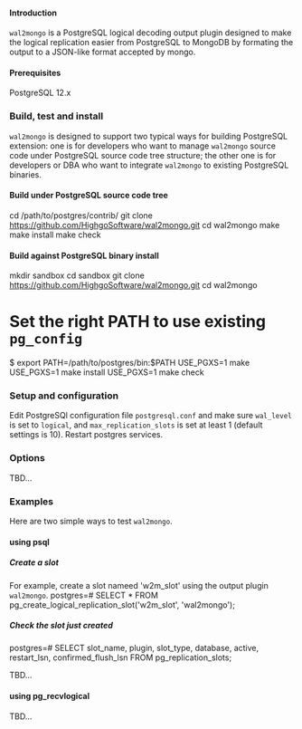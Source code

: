 #### Introduction 
`wal2mongo` is a PostgreSQL logical decoding output plugin designed to make the logical replication easier from PostgreSQL to MongoDB by formating the output to a JSON-like format accepted by mongo.

#### Prerequisites
PostgreSQL 12.x

### Build, test and install
`wal2mongo` is designed to support two typical ways for building PostgreSQL extension: one is for developers who want to manage `wal2mongo` source code under PostgreSQL source code tree structure; the other one is for developers or DBA who want to integrate `wal2mongo` to existing PostgreSQL binaries.

#### Build under PostgreSQL source code tree
cd /path/to/postgres/contrib/
git clone https://github.com/HighgoSoftware/wal2mongo.git
cd wal2mongo
make
make install
make check

#### Build against PostgreSQL binary install
mkdir sandbox
cd sandbox
git clone https://github.com/HighgoSoftware/wal2mongo.git
cd wal2mongo
# Set the right PATH to use existing `pg_config`
$ export PATH=/path/to/postgres/bin:$PATH
USE_PGXS=1 make
USE_PGXS=1 make install
USE_PGXS=1 make check

### Setup and configuration
Edit PostgreSQl configuration file `postgresql.conf` and make sure `wal_level` is set to `logical`, and `max_replication_slots` is set at least 1 (default settings is 10).
Restart postgres services.

### Options
TBD...

### Examples
Here are two simple ways to test `wal2mongo`.

#### using psql
##### Create a slot 
For example, create a slot nameed 'w2m_slot' using the output plugin `wal2mongo`.
postgres=# SELECT * FROM pg_create_logical_replication_slot('w2m_slot', 'wal2mongo');

##### Check the slot just created
postgres=# SELECT slot_name, plugin, slot_type, database, active, restart_lsn, confirmed_flush_lsn FROM pg_replication_slots;

TBD...

#### using pg_recvlogical
TBD...
